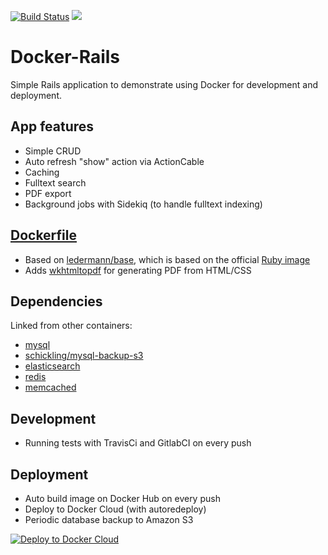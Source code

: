 [![Build Status](https://travis-ci.org/ledermann/docker-rails.svg?branch=master)](https://travis-ci.org/ledermann/docker-rails) [![](https://images.microbadger.com/badges/image/ledermann/docker-rails.svg)](https://microbadger.com/images/ledermann/docker-rails)

# Docker-Rails

Simple Rails application to demonstrate using Docker for development and deployment.


## App features

- Simple CRUD
- Auto refresh "show" action via ActionCable
- Caching
- Fulltext search
- PDF export
- Background jobs with Sidekiq (to handle fulltext indexing)


## [Dockerfile](/Dockerfile)

- Based on [ledermann/base](https://hub.docker.com/r/ledermann/base/), which is based on the official [Ruby image](https://hub.docker.com/_/ruby/)
- Adds [wkhtmltopdf](http://wkhtmltopdf.org/) for generating PDF from HTML/CSS


## Dependencies

Linked from other containers:

- [mysql](https://hub.docker.com/_/mysql/)
- [schickling/mysql-backup-s3](https://hub.docker.com/r/schickling/mysql-backup-s3/)
- [elasticsearch](https://hub.docker.com/_/elasticsearch/)
- [redis](https://hub.docker.com/_/redis/)
- [memcached](https://hub.docker.com/_/memcached/)


## Development

- Running tests with TravisCi and GitlabCI on every push


## Deployment

- Auto build image on Docker Hub on every push
- Deploy to Docker Cloud (with autoredeploy)
- Periodic database backup to Amazon S3

[![Deploy to Docker Cloud](https://files.cloud.docker.com/images/deploy-to-dockercloud.svg)](https://cloud.docker.com/stack/deploy/?repo=https://github.com/ledermann/docker-rails)
